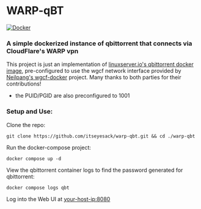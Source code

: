 # WARP-qBT
[![Docker](https://github.com/itseyesack/warp-qbt/actions/workflows/docker-publish.yml/badge.svg)](https://github.com/itseyesack/warp-qbt/actions/workflows/docker-publish.yml)
### A simple dockerized instance of qbittorrent that connects via CloudFlare's WARP vpn

This project is just an implementation of [linuxserver.io's qbittorrent docker image](https://github.com/linuxserver/docker-qbittorrent), pre-configured to use the wgcf network interface provided by [Neilpang's wgcf-docker](https://github.com/Neilpang/wgcf-docker) project. Many thanks to both parties for their contributions!
- the PUID/PGID are also preconfigured to 1001

### Setup and Use:
Clone the repo:

`git clone https://github.com/itseyesack/warp-qbt.git && cd ./warp-qbt`


Run the docker-compose project:

`docker compose up -d`


View the qbittorrent container logs to find the password generated for qbittorrent:

`docker compose logs qbt`


Log into the Web UI at <your-host-ip:8080>
